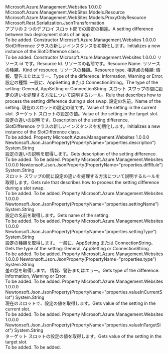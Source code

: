 <Type Name="SlotDifference" FullName="Microsoft.Azure.Management.WebSites.Models.SlotDifference">
  <TypeSignature Language="C#" Value="public class SlotDifference : Microsoft.Azure.Management.WebSites.Models.ProxyOnlyResource" />
  <TypeSignature Language="ILAsm" Value=".class public auto ansi beforefieldinit SlotDifference extends Microsoft.Azure.Management.WebSites.Models.ProxyOnlyResource" />
  <TypeSignature Language="DocId" Value="T:Microsoft.Azure.Management.WebSites.Models.SlotDifference" />
  <TypeSignature Language="VB.NET" Value="Public Class SlotDifference&#xA;Inherits ProxyOnlyResource" />
  <TypeSignature Language="F#" Value="type SlotDifference = class&#xA;    inherit ProxyOnlyResource" />
  <AssemblyInfo>
    <AssemblyName>Microsoft.Azure.Management.Websites</AssemblyName>
    <AssemblyVersion>1.0.0.0</AssemblyVersion>
  </AssemblyInfo>
  <Base>
    <BaseTypeName>Microsoft.Azure.Management.WebSites.Models.Resource</BaseTypeName>
    <BaseTypeName FrameworkAlternate="azure-dotnet">Microsoft.Azure.Management.WebSites.Models.ProxyOnlyResource</BaseTypeName>
  </Base>
  <Interfaces />
  <Attributes>
    <Attribute>
      <AttributeName>Microsoft.Rest.Serialization.JsonTransformation</AttributeName>
    </Attribute>
  </Attributes>
  <Docs>
    <summary>
            <span data-ttu-id="74281-101">アプリの 2 つのデプロイ スロット間での設定の相違。</span><span class="sxs-lookup"><span data-stu-id="74281-101">A setting difference between two deployment slots of an app.</span></span>
            </summary>
    <remarks>To be added.</remarks>
  </Docs>
  <Members>
    <Member MemberName=".ctor">
      <MemberSignature Language="C#" Value="public SlotDifference ();" />
      <MemberSignature Language="ILAsm" Value=".method public hidebysig specialname rtspecialname instance void .ctor() cil managed" />
      <MemberSignature Language="DocId" Value="M:Microsoft.Azure.Management.WebSites.Models.SlotDifference.#ctor" />
      <MemberSignature Language="VB.NET" Value="Public Sub New ()" />
      <MemberType>Constructor</MemberType>
      <AssemblyInfo>
        <AssemblyName>Microsoft.Azure.Management.Websites</AssemblyName>
        <AssemblyVersion>1.0.0.0</AssemblyVersion>
      </AssemblyInfo>
      <Parameters />
      <Docs>
        <summary>
            <span data-ttu-id="74281-102">SlotDifference クラスの新しいインスタンスを初期化します。</span><span class="sxs-lookup"><span data-stu-id="74281-102">Initializes a new instance of the SlotDifference class.</span></span>
            </summary>
        <remarks>To be added.</remarks>
      </Docs>
    </Member>
    <Member MemberName=".ctor">
      <MemberSignature Language="C#" Value="public SlotDifference (string id = null, string name = null, string kind = null, string type = null, string slotDifferenceType = null, string settingType = null, string diffRule = null, string settingName = null, string valueInCurrentSlot = null, string valueInTargetSlot = null, string description = null);" />
      <MemberSignature Language="ILAsm" Value=".method public hidebysig specialname rtspecialname instance void .ctor(string id, string name, string kind, string type, string slotDifferenceType, string settingType, string diffRule, string settingName, string valueInCurrentSlot, string valueInTargetSlot, string description) cil managed" />
      <MemberSignature Language="DocId" Value="M:Microsoft.Azure.Management.WebSites.Models.SlotDifference.#ctor(System.String,System.String,System.String,System.String,System.String,System.String,System.String,System.String,System.String,System.String,System.String)" />
      <MemberSignature Language="VB.NET" Value="Public Sub New (Optional id As String = null, Optional name As String = null, Optional kind As String = null, Optional type As String = null, Optional slotDifferenceType As String = null, Optional settingType As String = null, Optional diffRule As String = null, Optional settingName As String = null, Optional valueInCurrentSlot As String = null, Optional valueInTargetSlot As String = null, Optional description As String = null)" />
      <MemberSignature Language="F#" Value="new Microsoft.Azure.Management.WebSites.Models.SlotDifference : string * string * string * string * string * string * string * string * string * string * string -&gt; Microsoft.Azure.Management.WebSites.Models.SlotDifference" Usage="new Microsoft.Azure.Management.WebSites.Models.SlotDifference (id, name, kind, type, slotDifferenceType, settingType, diffRule, settingName, valueInCurrentSlot, valueInTargetSlot, description)" />
      <MemberType>Constructor</MemberType>
      <AssemblyInfo>
        <AssemblyName>Microsoft.Azure.Management.Websites</AssemblyName>
        <AssemblyVersion>1.0.0.0</AssemblyVersion>
      </AssemblyInfo>
      <Parameters>
        <Parameter Name="id" Type="System.String" />
        <Parameter Name="name" Type="System.String" />
        <Parameter Name="kind" Type="System.String" />
        <Parameter Name="type" Type="System.String" />
        <Parameter Name="slotDifferenceType" Type="System.String" />
        <Parameter Name="settingType" Type="System.String" />
        <Parameter Name="diffRule" Type="System.String" />
        <Parameter Name="settingName" Type="System.String" />
        <Parameter Name="valueInCurrentSlot" Type="System.String" />
        <Parameter Name="valueInTargetSlot" Type="System.String" />
        <Parameter Name="description" Type="System.String" />
      </Parameters>
      <Docs>
        <param name="id"><span data-ttu-id="74281-103">リソース id です。</span><span class="sxs-lookup"><span data-stu-id="74281-103">Resource Id.</span></span></param>
        <param name="name"><span data-ttu-id="74281-104">リソースの名前です。</span><span class="sxs-lookup"><span data-stu-id="74281-104">Resource Name.</span></span></param>
        <param name="kind"><span data-ttu-id="74281-105">リソースの種類。</span><span class="sxs-lookup"><span data-stu-id="74281-105">Kind of resource.</span></span></param>
        <param name="type"><span data-ttu-id="74281-106">リソースの種類。</span><span class="sxs-lookup"><span data-stu-id="74281-106">Resource type.</span></span></param>
        <param name="slotDifferenceType"><span data-ttu-id="74281-107">相違点の種類: 情報、警告またはエラー。</span><span class="sxs-lookup"><span data-stu-id="74281-107">Type of the difference: Information, Warning or Error.</span></span></param>
        <param name="settingType"><span data-ttu-id="74281-108">設定の種類: 一般に、AppSetting または ConnectionString。</span><span class="sxs-lookup"><span data-stu-id="74281-108">The type of the setting: General, AppSetting or ConnectionString.</span></span></param>
        <param name="diffRule"><span data-ttu-id="74281-109">スロット スワップの間に設定の違いを処理する方法について説明するルール。</span><span class="sxs-lookup"><span data-stu-id="74281-109">Rule that describes how to process the setting difference during a slot swap.</span></span></param>
        <param name="settingName"><span data-ttu-id="74281-110">設定の名前。</span><span class="sxs-lookup"><span data-stu-id="74281-110">Name of the setting.</span></span></param>
        <param name="valueInCurrentSlot"><span data-ttu-id="74281-111">現在のスロットの設定の値です。</span><span class="sxs-lookup"><span data-stu-id="74281-111">Value of the setting in the current slot.</span></span></param>
        <param name="valueInTargetSlot"><span data-ttu-id="74281-112">ターゲット スロットの設定の値。</span><span class="sxs-lookup"><span data-stu-id="74281-112">Value of the setting in the target slot.</span></span></param>
        <param name="description"><span data-ttu-id="74281-113">設定の違いの説明です。</span><span class="sxs-lookup"><span data-stu-id="74281-113">Description of the setting difference.</span></span></param>
        <summary>
            <span data-ttu-id="74281-114">SlotDifference クラスの新しいインスタンスを初期化します。</span><span class="sxs-lookup"><span data-stu-id="74281-114">Initializes a new instance of the SlotDifference class.</span></span>
            </summary>
        <remarks>To be added.</remarks>
      </Docs>
    </Member>
    <Member MemberName="Description">
      <MemberSignature Language="C#" Value="public string Description { get; }" />
      <MemberSignature Language="ILAsm" Value=".property instance string Description" />
      <MemberSignature Language="DocId" Value="P:Microsoft.Azure.Management.WebSites.Models.SlotDifference.Description" />
      <MemberSignature Language="VB.NET" Value="Public ReadOnly Property Description As String" />
      <MemberSignature Language="F#" Value="member this.Description : string" Usage="Microsoft.Azure.Management.WebSites.Models.SlotDifference.Description" />
      <MemberType>Property</MemberType>
      <AssemblyInfo>
        <AssemblyName>Microsoft.Azure.Management.Websites</AssemblyName>
        <AssemblyVersion>1.0.0.0</AssemblyVersion>
      </AssemblyInfo>
      <Attributes>
        <Attribute>
          <AttributeName>Newtonsoft.Json.JsonProperty(PropertyName="properties.description")</AttributeName>
        </Attribute>
      </Attributes>
      <ReturnValue>
        <ReturnType>System.String</ReturnType>
      </ReturnValue>
      <Docs>
        <summary>
            <span data-ttu-id="74281-115">設定の違いの説明を取得します。</span><span class="sxs-lookup"><span data-stu-id="74281-115">Gets description of the setting difference.</span></span>
            </summary>
        <value>To be added.</value>
        <remarks>To be added.</remarks>
      </Docs>
    </Member>
    <Member MemberName="DiffRule">
      <MemberSignature Language="C#" Value="public string DiffRule { get; }" />
      <MemberSignature Language="ILAsm" Value=".property instance string DiffRule" />
      <MemberSignature Language="DocId" Value="P:Microsoft.Azure.Management.WebSites.Models.SlotDifference.DiffRule" />
      <MemberSignature Language="VB.NET" Value="Public ReadOnly Property DiffRule As String" />
      <MemberSignature Language="F#" Value="member this.DiffRule : string" Usage="Microsoft.Azure.Management.WebSites.Models.SlotDifference.DiffRule" />
      <MemberType>Property</MemberType>
      <AssemblyInfo>
        <AssemblyName>Microsoft.Azure.Management.Websites</AssemblyName>
        <AssemblyVersion>1.0.0.0</AssemblyVersion>
      </AssemblyInfo>
      <Attributes>
        <Attribute>
          <AttributeName>Newtonsoft.Json.JsonProperty(PropertyName="properties.diffRule")</AttributeName>
        </Attribute>
      </Attributes>
      <ReturnValue>
        <ReturnType>System.String</ReturnType>
      </ReturnValue>
      <Docs>
        <summary>
            <span data-ttu-id="74281-116">スロット スワップの間に設定の違いを処理する方法について説明するルールを取得します。</span><span class="sxs-lookup"><span data-stu-id="74281-116">Gets rule that describes how to process the setting difference during a slot swap.</span></span>
            </summary>
        <value>To be added.</value>
        <remarks>To be added.</remarks>
      </Docs>
    </Member>
    <Member MemberName="SettingName">
      <MemberSignature Language="C#" Value="public string SettingName { get; }" />
      <MemberSignature Language="ILAsm" Value=".property instance string SettingName" />
      <MemberSignature Language="DocId" Value="P:Microsoft.Azure.Management.WebSites.Models.SlotDifference.SettingName" />
      <MemberSignature Language="VB.NET" Value="Public ReadOnly Property SettingName As String" />
      <MemberSignature Language="F#" Value="member this.SettingName : string" Usage="Microsoft.Azure.Management.WebSites.Models.SlotDifference.SettingName" />
      <MemberType>Property</MemberType>
      <AssemblyInfo>
        <AssemblyName>Microsoft.Azure.Management.Websites</AssemblyName>
        <AssemblyVersion>1.0.0.0</AssemblyVersion>
      </AssemblyInfo>
      <Attributes>
        <Attribute>
          <AttributeName>Newtonsoft.Json.JsonProperty(PropertyName="properties.settingName")</AttributeName>
        </Attribute>
      </Attributes>
      <ReturnValue>
        <ReturnType>System.String</ReturnType>
      </ReturnValue>
      <Docs>
        <summary>
            <span data-ttu-id="74281-117">設定の名前を取得します。</span><span class="sxs-lookup"><span data-stu-id="74281-117">Gets name of the setting.</span></span>
            </summary>
        <value>To be added.</value>
        <remarks>To be added.</remarks>
      </Docs>
    </Member>
    <Member MemberName="SettingType">
      <MemberSignature Language="C#" Value="public string SettingType { get; }" />
      <MemberSignature Language="ILAsm" Value=".property instance string SettingType" />
      <MemberSignature Language="DocId" Value="P:Microsoft.Azure.Management.WebSites.Models.SlotDifference.SettingType" />
      <MemberSignature Language="VB.NET" Value="Public ReadOnly Property SettingType As String" />
      <MemberSignature Language="F#" Value="member this.SettingType : string" Usage="Microsoft.Azure.Management.WebSites.Models.SlotDifference.SettingType" />
      <MemberType>Property</MemberType>
      <AssemblyInfo>
        <AssemblyName>Microsoft.Azure.Management.Websites</AssemblyName>
        <AssemblyVersion>1.0.0.0</AssemblyVersion>
      </AssemblyInfo>
      <Attributes>
        <Attribute>
          <AttributeName>Newtonsoft.Json.JsonProperty(PropertyName="properties.settingType")</AttributeName>
        </Attribute>
      </Attributes>
      <ReturnValue>
        <ReturnType>System.String</ReturnType>
      </ReturnValue>
      <Docs>
        <summary>
            <span data-ttu-id="74281-118">設定の種類を取得します。 一般に、AppSetting または ConnectionString。</span><span class="sxs-lookup"><span data-stu-id="74281-118">Gets the type of the setting: General, AppSetting or ConnectionString.</span></span>
            </summary>
        <value>To be added.</value>
        <remarks>To be added.</remarks>
      </Docs>
    </Member>
    <Member MemberName="SlotDifferenceType">
      <MemberSignature Language="C#" Value="public string SlotDifferenceType { get; }" />
      <MemberSignature Language="ILAsm" Value=".property instance string SlotDifferenceType" />
      <MemberSignature Language="DocId" Value="P:Microsoft.Azure.Management.WebSites.Models.SlotDifference.SlotDifferenceType" />
      <MemberSignature Language="VB.NET" Value="Public ReadOnly Property SlotDifferenceType As String" />
      <MemberSignature Language="F#" Value="member this.SlotDifferenceType : string" Usage="Microsoft.Azure.Management.WebSites.Models.SlotDifference.SlotDifferenceType" />
      <MemberType>Property</MemberType>
      <AssemblyInfo>
        <AssemblyName>Microsoft.Azure.Management.Websites</AssemblyName>
        <AssemblyVersion>1.0.0.0</AssemblyVersion>
      </AssemblyInfo>
      <Attributes>
        <Attribute>
          <AttributeName>Newtonsoft.Json.JsonProperty(PropertyName="properties.type")</AttributeName>
        </Attribute>
      </Attributes>
      <ReturnValue>
        <ReturnType>System.String</ReturnType>
      </ReturnValue>
      <Docs>
        <summary>
            <span data-ttu-id="74281-119">差の型を取得します。 情報、警告またはエラー。</span><span class="sxs-lookup"><span data-stu-id="74281-119">Gets type of the difference: Information, Warning or Error.</span></span>
            </summary>
        <value>To be added.</value>
        <remarks>To be added.</remarks>
      </Docs>
    </Member>
    <Member MemberName="ValueInCurrentSlot">
      <MemberSignature Language="C#" Value="public string ValueInCurrentSlot { get; }" />
      <MemberSignature Language="ILAsm" Value=".property instance string ValueInCurrentSlot" />
      <MemberSignature Language="DocId" Value="P:Microsoft.Azure.Management.WebSites.Models.SlotDifference.ValueInCurrentSlot" />
      <MemberSignature Language="VB.NET" Value="Public ReadOnly Property ValueInCurrentSlot As String" />
      <MemberSignature Language="F#" Value="member this.ValueInCurrentSlot : string" Usage="Microsoft.Azure.Management.WebSites.Models.SlotDifference.ValueInCurrentSlot" />
      <MemberType>Property</MemberType>
      <AssemblyInfo>
        <AssemblyName>Microsoft.Azure.Management.Websites</AssemblyName>
        <AssemblyVersion>1.0.0.0</AssemblyVersion>
      </AssemblyInfo>
      <Attributes>
        <Attribute>
          <AttributeName>Newtonsoft.Json.JsonProperty(PropertyName="properties.valueInCurrentSlot")</AttributeName>
        </Attribute>
      </Attributes>
      <ReturnValue>
        <ReturnType>System.String</ReturnType>
      </ReturnValue>
      <Docs>
        <summary>
            <span data-ttu-id="74281-120">現在のスロットで、設定の値を取得します。</span><span class="sxs-lookup"><span data-stu-id="74281-120">Gets value of the setting in the current slot.</span></span>
            </summary>
        <value>To be added.</value>
        <remarks>To be added.</remarks>
      </Docs>
    </Member>
    <Member MemberName="ValueInTargetSlot">
      <MemberSignature Language="C#" Value="public string ValueInTargetSlot { get; }" />
      <MemberSignature Language="ILAsm" Value=".property instance string ValueInTargetSlot" />
      <MemberSignature Language="DocId" Value="P:Microsoft.Azure.Management.WebSites.Models.SlotDifference.ValueInTargetSlot" />
      <MemberSignature Language="VB.NET" Value="Public ReadOnly Property ValueInTargetSlot As String" />
      <MemberSignature Language="F#" Value="member this.ValueInTargetSlot : string" Usage="Microsoft.Azure.Management.WebSites.Models.SlotDifference.ValueInTargetSlot" />
      <MemberType>Property</MemberType>
      <AssemblyInfo>
        <AssemblyName>Microsoft.Azure.Management.Websites</AssemblyName>
        <AssemblyVersion>1.0.0.0</AssemblyVersion>
      </AssemblyInfo>
      <Attributes>
        <Attribute>
          <AttributeName>Newtonsoft.Json.JsonProperty(PropertyName="properties.valueInTargetSlot")</AttributeName>
        </Attribute>
      </Attributes>
      <ReturnValue>
        <ReturnType>System.String</ReturnType>
      </ReturnValue>
      <Docs>
        <summary>
            <span data-ttu-id="74281-121">ターゲット スロットの設定の値を取得します。</span><span class="sxs-lookup"><span data-stu-id="74281-121">Gets value of the setting in the target slot.</span></span>
            </summary>
        <value>To be added.</value>
        <remarks>To be added.</remarks>
      </Docs>
    </Member>
  </Members>
</Type>